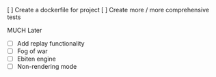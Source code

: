 [ ] Create a dockerfile for project
[ ] Create more / more comprehensive tests 


MUCH Later
- [ ] Add replay functionality
- [ ] Fog of war
- [ ] Ebiten engine 
- [ ] Non-rendering mode